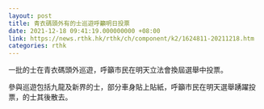 ```yaml
---
layout: post
title: 青衣碼頭外有的士巡遊呼籲明日投票
date: 2021-12-18 09:41:19.000000000 +08:00
link: https://news.rthk.hk/rthk/ch/component/k2/1624811-20211218.htm
categories: rthk
---
```


一批的士在青衣碼頭外巡遊，呼籲市民在明天立法會換屆選舉中投票。

參與巡遊包括九龍及新界的士，部分車身貼上貼紙，呼籲市民在明天選舉踴躍投票，的士其後散去。
